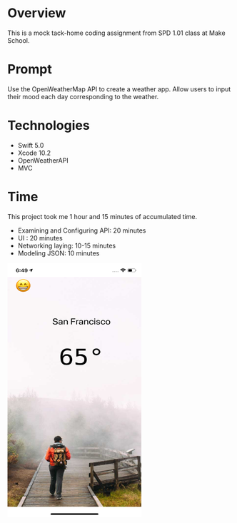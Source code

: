 # Overview
This is a mock tack-home coding assignment from SPD 1.01 class at Make School.

# Prompt
Use the OpenWeatherMap API to create a weather app. Allow users to input their mood each day corresponding to the weather.

# Technologies

* Swift 5.0
* Xcode 10.2
* OpenWeatherAPI
* MVC

# Time

This project took me 1 hour and 15 minutes of accumulated time.

- Examining and Configuring API: 20 minutes
- UI : 20 minutes
- Networking laying: 10-15 minutes
- Modeling JSON: 10 minutes


<img src="sc.png" width = 300 height = 570></scr>



